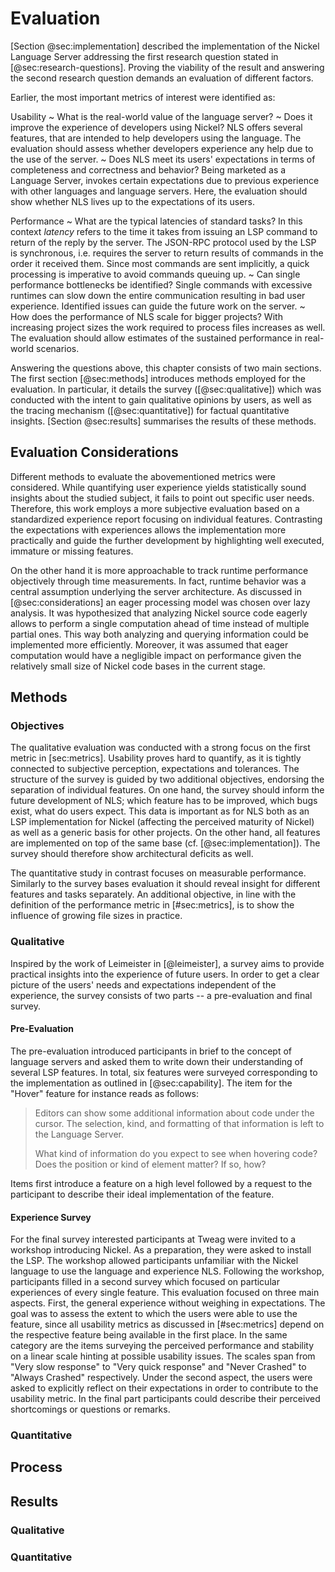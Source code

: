 # Evaluation

[Section @sec:implementation] described the implementation of the Nickel Language Server addressing the first research question stated in [@sec:research-questions].
Proving the viability of the result and answering the second research question demands an evaluation of different factors.

Earlier, the most important metrics of interest were identified as:

Usability
  ~ What is the real-world value of the language server?
  ~ Does it improve the experience of developers using Nickel?
    NLS offers several features, that are intended to help developers using the language.
    The evaluation should assess whether developers experience any help due to the use of the server.
  ~ Does NLS meet its users' expectations in terms of completeness and correctness and behavior?
    Being marketed as a Language Server, invokes certain expectations due to previous experience with other languages and language servers.
    Here, the evaluation should show whether NLS lives up to the expectations of its users.

Performance
  ~ What are the typical latencies of standard tasks?
    In this context *latency* refers to the time it takes from issuing an LSP command to return of the reply by the server.
    The JSON-RPC protocol used by the LSP is synchronous, i.e. requires the server to return results of commands in the order it received them.
    Since most commands are sent implicitly, a quick processing is imperative to avoid commands queuing up.
  ~ Can single performance bottlenecks be identified?
    Single commands with excessive runtimes can slow down the entire communication resulting in bad user experience.
    Identified issues can guide the future work on the server.
  ~ How does the performance of NLS scale for bigger projects?
    With increasing project sizes the work required to process files increases as well.
    The evaluation should allow estimates of the sustained performance in real-world scenarios.

Answering the questions above, this chapter consists of two main sections.
The first section [@sec:methods] introduces methods employed for the evaluation.
In particular, it details the survey ([@sec:qualitative]) which was conducted with the intent to gain qualitative opinions by users, as well as the tracing mechanism ([@sec:quantitative]) for factual quantitative insights.
[Section @sec:results] summarises the results of these methods.

## Evaluation Considerations

Different methods to evaluate the abovementioned metrics were considered.
While quantifying user experience yields statistically sound insights about the studied subject, it fails to point out specific user needs.
Therefore, this work employs a more subjective evaluation based on a standardized experience report focusing on individual features.
Contrasting the expectations with experiences allows the implementation more practically and guide the further development by highlighting well executed, immature or missing features.

On the other hand it is more approachable to track runtime performance objectively through time measurements.
In fact, runtime behavior was a central assumption underlying the server architecture. 
As discussed in [@sec:considerations] an eager processing model was chosen over lazy analysis.
It was hypothesized that analyzing Nickel source code eagerly allows to perform a single computation ahead of time instead of multiple partial ones.
This way both analyzing and querying information could be implemented more efficiently.
Moreover, it was assumed that eager computation would have a negligible impact on performance given the relatively small size of Nickel code bases in the current stage.

## Methods

### Objectives

The qualitative evaluation was conducted with a strong focus on the first metric in [sec:metrics].
Usability proves hard to quantify, as it is tightly connected to subjective perception, expectations and tolerances.
The structure of the survey is guided by two additional objectives, endorsing the separation of individual features.
On one hand, the survey should inform the future development of NLS; which feature has to be improved, which bugs exist, what do users expect.
This data is important as for NLS both as an LSP implementation for Nickel (affecting the perceived maturity of Nickel) as well as a generic basis for other projects. 
On the other hand, all features are implemented on top of the same base (cf. [@sec:implementation]).
The survey should therefore show architectural deficits as well.

The quantitative study in contrast focuses on measurable performance.
Similarly to the survey bases evaluation it should reveal insight for different features and tasks separately.
An additional objective, in line with the definition of the performance metric in [#sec:metrics], is to show the influence of growing file sizes in practice.

### Qualitative

Inspired by the work of Leimeister in [@leimeister], a survey aims to provide practical insights into the experience of future users.
In order to get a clear picture of the users' needs and expectations independent of the experience, the survey consists of two parts -- a pre-evaluation and final survey.

#### Pre-Evaluation

The pre-evaluation introduced participants in brief to the concept of language servers and asked them to write down their understanding of several LSP features.
In total, six features were surveyed corresponding to the implementation as outlined in [@sec:capability].
The item for the "Hover" feature for instance reads as follows:

> Editors can show some additional information about code under the cursor.
> The selection, kind, and formatting of that information is left to the Language Server.
>
> What kind of information do you expect to see when hovering code? Does the position or kind of element matter? If so, how?

Items first introduce a feature on a high level followed by a request to the participant to describe their ideal implementation of the feature.

#### Experience Survey

For the final survey interested participants at Tweag were invited to a workshop introducing Nickel.
As a preparation, they were asked to install the LSP.
The workshop allowed participants unfamiliar with the Nickel language to use the language and experience NLS.
Following the workshop, participants filled in a second survey which focused on particular experiences of every single feature.
This evaluation focused on three main aspects.
First, the general experience without weighing in expectations.
The goal was to assess the extent to which the users were able to use the feature, since all usability metrics as discussed in [#sec:metrics] depend on the respective feature being available in the first place.
In the same category are the items surveying the perceived performance and stability on a linear scale hinting at possible usability issues.
The scales span from "Very slow response" to "Very quick response" and "Never Crashed" to "Always Crashed" respectively.
Under the second aspect, the users were asked to explicitly reflect on their expectations in order to contribute to the usability metric.
In the final part participants could describe their perceived shortcomings or questions or remarks.

### Quantitative

## Process

## Results

### Qualitative

### Quantitative
